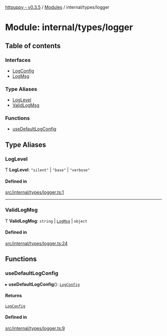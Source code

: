 [httpuppy - v0.3.5](../README.md) / [Modules](../modules.md) / internal/types/logger

# Module: internal/types/logger

## Table of contents

### Interfaces

- [LogConfig](../interfaces/internal_types_logger.LogConfig.md)
- [LogMsg](../interfaces/internal_types_logger.LogMsg.md)

### Type Aliases

- [LogLevel](internal_types_logger.md#loglevel)
- [ValidLogMsg](internal_types_logger.md#validlogmsg)

### Functions

- [useDefaultLogConfig](internal_types_logger.md#usedefaultlogconfig)

## Type Aliases

### LogLevel

Ƭ **LogLevel**: ``"silent"`` \| ``"base"`` \| ``"verbose"``

#### Defined in

[src/internal/types/logger.ts:1](https://github.com/abschill/httpuppy/blob/ee38a23/src/internal/types/logger.ts#L1)

___

### ValidLogMsg

Ƭ **ValidLogMsg**: `string` \| [`LogMsg`](../interfaces/internal_types_logger.LogMsg.md) \| `object`

#### Defined in

[src/internal/types/logger.ts:24](https://github.com/abschill/httpuppy/blob/ee38a23/src/internal/types/logger.ts#L24)

## Functions

### useDefaultLogConfig

▸ **useDefaultLogConfig**(): [`LogConfig`](../interfaces/internal_types_logger.LogConfig.md)

#### Returns

[`LogConfig`](../interfaces/internal_types_logger.LogConfig.md)

#### Defined in

[src/internal/types/logger.ts:9](https://github.com/abschill/httpuppy/blob/ee38a23/src/internal/types/logger.ts#L9)
